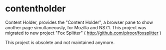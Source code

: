 # contentholder
Content Holder, provides the "Content Holder", a browser pane to show another page simultaneously, for Mozilla and NS7.1. This project was migrated to new project "Fox Splitter" ( http://github.com/piroor/foxsplitter )

This project is obsolete and not maintained anymore.
